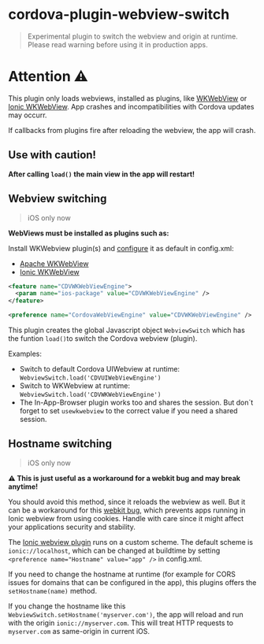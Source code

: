 # cordova-plugin-webview-switch

>Experimental plugin to switch the webview and origin at runtime. Please read warning before using it in production apps.

# Attention :warning:

This plugin only loads webviews, installed as plugins, like [WKWebView](https://github.com/apache/cordova-plugin-wkwebview-engine) or [Ionic WKWebView](https://github.com/ionic-team/cordova-plugin-ionic-webview). App crashes and incompatibilities with Cordova updates may occurr.

If callbacks from plugins fire after reloading the webview, the app will crash.

## Use with caution!

**After calling `load()` the main view in the app will restart!**

## Webview switching

> iOS only now

**WebViews must be installed as plugins such as:**

Install WKWebview plugin(s) and [configure](https://github.com/apache/cordova-plugin-wkwebview-engine#required-permissions) it as default in config.xml:

* [Apache WKWebView](https://github.com/apache/cordova-plugin-wkwebview-engine)
* [Ionic WKWebView](https://github.com/ionic-team/cordova-plugin-ionic-webview)

````xml
<feature name="CDVWKWebViewEngine">
  <param name="ios-package" value="CDVWKWebViewEngine" />
</feature>

<preference name="CordovaWebViewEngine" value="CDVWKWebViewEngine" />
````

This plugin creates the global Javascript object `WebviewSwitch` which has the funtion `load()`to switch the Cordova webview (plugin).

Examples:
* Switch to default Cordova UIWebview at runtime: `WebviewSwitch.load('CDVUIWebViewEngine')`
* Switch to WKWebview at runtime: `WebviewSwitch.load('CDVWKWebViewEngine')`
* The In-App-Browser plugin works too and shares the session. But don´t forget to set `usewkwebview` to the correct value if you need a shared session.

## Hostname switching

> iOS only now

**:warning: This is just useful as a workaround for a webkit bug and may break anytime!**

You should avoid this method, since it reloads the webview as well. But it can be a workaround for this [webkit bug](https://bugs.webkit.org/show_bug.cgi?id=200857), which prevents apps running in Ionic webview from using cookies. Handle with care since it might affect your applications security and stability.

The [Ionic webview plugin](https://github.com/ionic-team/cordova-plugin-ionic-webview) runs on a custom scheme. The default scheme is `ionic://localhost`, which can be changed at buildtime by setting `<preference name="Hostname" value="app" />` in config.xml.

If you need to change the hostname at runtime (for example for CORS issues for domains that can be configured in the app), this plugins offers the `setHostname(name)` method.

If you change the hostname like this `WebviewSwitch.setHostname('myserver.com')`, the app will reload and run with the origin `ionic://myserver.com`. This will treat HTTP requests to `myserver.com` as same-origin in current iOS.